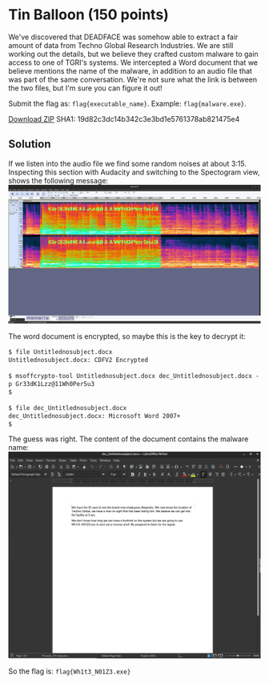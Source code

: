 # Tin Balloon (150 points)
We've discovered that DEADFACE was somehow able to extract a fair amount of data from Techno Global Research Industries. We are still working out the details, but we believe they crafted custom malware to gain access to one of TGRI's systems. We intercepted a Word document that we believe mentions the name of the malware, in addition to an audio file that was part of the same conversation. We're not sure what the link is between the two files, but I'm sure you can figure it out!

Submit the flag as: `flag{executable_name}`. Example: `flag{malware.exe}`.

[Download ZIP](https://tinyurl.com/y2wcd4wv)
SHA1: 19d82c3dc14b342c3e3bd1e5761378ab821475e4

## Solution
If we listen into the audio file we find some random noises at about 3:15. Inspecting this section with Audacity and switching to the Spectogram view, shows the following message:
![Audio file](./images/tin_balloon.png)

The word document is encrypted, so maybe this is the key to decrypt it:
```
$ file Untitlednosubject.docx
Untitlednosubject.docx: CDFV2 Encrypted

$ msoffcrypto-tool Untitlednosubject.docx dec_Untitlednosubject.docx -p Gr33dK1Lzz@11Wh0Per5u3
$

$ file dec_Untitlednosubject.docx
dec_Untitlednosubject.docx: Microsoft Word 2007+
$
```

The guess was right. The content of the document contains the malware name:
![Document](./images/tin_balloon_doc.png)

So the flag is: `flag{Wh1t3_N01Z3.exe}`